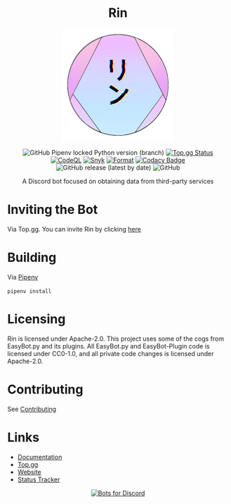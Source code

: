 <div align=center>

# Rin

<img src="./assets/Rin Logo V4 (GitHub).png">

<br/>

![GitHub Pipenv locked Python version (branch)](https://img.shields.io/github/pipenv/locked/python-version/No767/Rin/dev?label=Python&logo=python&logoColor=white) [![Top.gg Status](https://top.gg/api/widget/status/865883525932253184.png)](https://top.gg/bot/865883525932253184) 
[![CodeQL](https://github.com/No767/Rin/actions/workflows/codeql-analysis.yml/badge.svg?branch=dev)](https://github.com/No767/Rin/actions/workflows/codeql-analysis.yml) [![Snyk](https://github.com/No767/Rin/actions/workflows/snyk.yml/badge.svg?branch=dev)](https://github.com/No767/Rin/actions/workflows/snyk.yml) [![Format](https://github.com/No767/Rin/actions/workflows/format.yml/badge.svg?branch=dev)](https://github.com/No767/Rin/actions/workflows/format.yml) [![Codacy Badge](https://app.codacy.com/project/badge/Grade/ec2cf4ceacc746b3a4570d324c843a4b)](https://www.codacy.com/gh/No767/Rin/dashboard?utm_source=github.com&amp;utm_medium=referral&amp;utm_content=No767/Rin&amp;utm_campaign=Badge_Grade) ![GitHub release (latest by date)](https://img.shields.io/github/v/release/No767/Rin?label=Release&logo=github) ![GitHub](https://img.shields.io/github/license/No767/Rin?label=License&logo=github)

A Discord bot focused on obtaining data from third-party services

<div align=left>

# Inviting the Bot

Via Top.gg. You can invite Rin by clicking [here](https://top.gg/bot/865883525932253184/invite)

# Building

Via [Pipenv](https://pipenv.pypa.io/en/latest/)

`pipenv install`

# Licensing

Rin is licensed under Apache-2.0. This project uses some of the cogs from EasyBot.py and its plugins. All EasyBot.py and EasyBot-Plugin code is licensed under CC0-1.0, and all private code changes is licensed under Apache-2.0. 

# Contributing

See [Contributing](https://github.com/No767/Rin/blob/master/Community/contributing.md)

# Links 

- [Documentation](https://rin-docs.readthedocs.io/en/latest/)
- [Top.gg](https://top.gg/bot/865883525932253184)
- [Website](https://rinbot.live)
- [Status Tracker](https://status.rinbot.live)


<div align=center>
    
 [![Bots for Discord](https://discords.com/bots/api/bot/865883525932253184/widget)](https://discords.com/bots/bots/865883525932253184)
  
    
</div>
